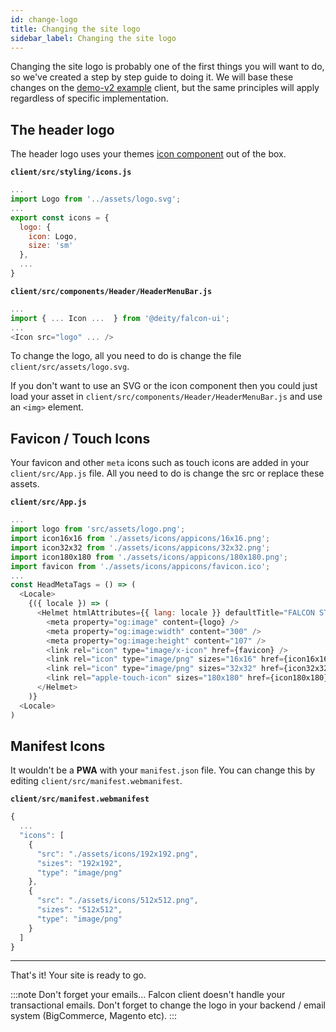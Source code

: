 ```yaml
---
id: change-logo
title: Changing the site logo
sidebar_label: Changing the site logo
---
```



Changing the site logo is probably one of the first things you will want to do, so we've created a step by step guide to doing it.
We will base these changes on the [demo-v2 example](/docs/platform/getting-started/create-application#our-examples) client, but the same principles will apply regardless of specific implementation.

## The header logo
The header logo uses your themes [icon component](/docs/storefront/theming/icons) out of the box.  

**`client/src/styling/icons.js`**
```js
...
import Logo from '../assets/logo.svg';
...
export const icons = {
  logo: {
    icon: Logo,
    size: 'sm'
  },
  ...
}
```

**`client/src/components/Header/HeaderMenuBar.js`**
```js
...
import { ... Icon ...  } from '@deity/falcon-ui';
...
<Icon src="logo" ... />
```

To change the logo, all you need to do is change the file `client/src/assets/logo.svg`.

If you don't want to use an SVG or the icon component then you could just load your asset in `client/src/components/Header/HeaderMenuBar.js` and use an `<img>` element.

## Favicon / Touch Icons

Your favicon and other `meta` icons such as touch icons are added in your `client/src/App.js` file. All you need to do is change the src or replace these assets.

**`client/src/App.js`**
```js
...
import logo from 'src/assets/logo.png';
import icon16x16 from './assets/icons/appicons/16x16.png';
import icon32x32 from './assets/icons/appicons/32x32.png';
import icon180x180 from './assets/icons/appicons/180x180.png';
import favicon from './assets/icons/appicons/favicon.ico';
...
const HeadMetaTags = () => (
  <Locale>
    {({ locale }) => (
      <Helmet htmlAttributes={{ lang: locale }} defaultTitle="FALCON STORE" titleTemplate="%s | FALCON STORE">
        <meta property="og:image" content={logo} />
        <meta property="og:image:width" content="300" />
        <meta property="og:image:height" content="107" />
        <link rel="icon" type="image/x-icon" href={favicon} />
        <link rel="icon" type="image/png" sizes="16x16" href={icon16x16} />
        <link rel="icon" type="image/png" sizes="32x32" href={icon32x32} />
        <link rel="apple-touch-icon" sizes="180x180" href={icon180x180} />
      </Helmet>
    )}
  <Locale>
)
```

## Manifest Icons

It wouldn't be a **PWA** with your `manifest.json` file. You can change this by editing `client/src/manifest.webmanifest`.

**`client/src/manifest.webmanifest`**
```js
{
  ...
  "icons": [
    {
      "src": "./assets/icons/192x192.png",
      "sizes": "192x192",
      "type": "image/png"
    },
    {
      "src": "./assets/icons/512x512.png",
      "sizes": "512x512",
      "type": "image/png"
    }
  ]
}
```
---

That's it! Your site is ready to go.


:::note Don't forget your emails...
Falcon client doesn't handle your transactional emails. Don't forget to change the logo in your backend / email system (BigCommerce, Magento etc).
:::